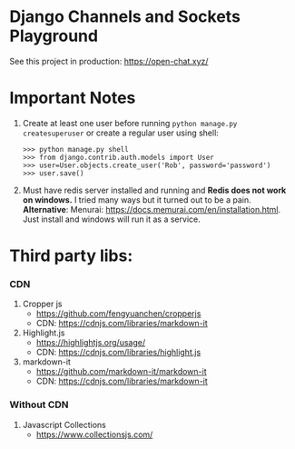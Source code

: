 # Django Channels and Sockets Playground
See this project in production: https://open-chat.xyz/


# Important Notes
1. Create at least one user before running
	`python manage.py createsuperuser` or create a regular user using shell: 

	```
	>>> python manage.py shell
	>>> from django.contrib.auth.models import User
	>>> user=User.objects.create_user('Rob', password='password')
	>>> user.save()
	```
1. Must have redis server installed and running and **Redis does not work on windows.** I tried many ways but it turned out to be a pain. **Alternative**: Menurai: https://docs.memurai.com/en/installation.html. Just install and windows will run it as a service.

# Third party libs:
### CDN 
1. Cropper js
   - https://github.com/fengyuanchen/cropperjs
   - CDN: https://cdnjs.com/libraries/markdown-it
1. Highlight.js
   - https://highlightjs.org/usage/
   - CDN: https://cdnjs.com/libraries/highlight.js
1. markdown-it
   - https://github.com/markdown-it/markdown-it
   - CDN: https://cdnjs.com/libraries/markdown-it

### Without CDN
1. Javascript Collections
   - https://www.collectionsjs.com/







